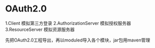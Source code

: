 # OAuth2.0
1.Client 模拟第三方登录
2.AuthorizationServer 模拟授权服务器
3.ResourceServer 模拟资源服务器

先把OAuth2.0工程导出，再以moduled导入各个模块，jar包用maven管理